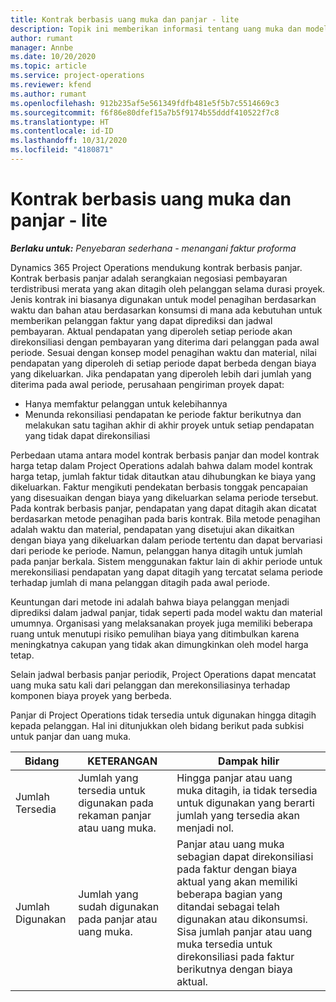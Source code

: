 ```yaml
---
title: Kontrak berbasis uang muka dan panjar - lite
description: Topik ini memberikan informasi tentang uang muka dan model kontrak berbasis panjar dalam Project Operations.
author: rumant
manager: Annbe
ms.date: 10/20/2020
ms.topic: article
ms.service: project-operations
ms.reviewer: kfend
ms.author: rumant
ms.openlocfilehash: 912b235af5e561349fdfb481e5f5b7c5514669c3
ms.sourcegitcommit: f6f86e80dfef15a7b5f9174b55dddf410522f7c8
ms.translationtype: HT
ms.contentlocale: id-ID
ms.lasthandoff: 10/31/2020
ms.locfileid: "4180871"
---
```

# <a name="advances-and-retainer-based-contracts---lite"></a>Kontrak berbasis uang muka dan panjar - lite


_**Berlaku untuk:** Penyebaran sederhana - menangani faktur proforma_

Dynamics 365 Project Operations mendukung kontrak berbasis panjar. Kontrak berbasis panjar adalah serangkaian negosiasi pembayaran terdistribusi merata yang akan ditagih oleh pelanggan selama durasi proyek. Jenis kontrak ini biasanya digunakan untuk model penagihan berdasarkan waktu dan bahan atau berdasarkan konsumsi di mana ada kebutuhan untuk memberikan pelanggan faktur yang dapat diprediksi dan jadwal pembayaran. Aktual pendapatan yang diperoleh setiap periode akan direkonsiliasi dengan pembayaran yang diterima dari pelanggan pada awal periode. Sesuai dengan konsep model penagihan waktu dan material, nilai pendapatan yang diperoleh di setiap periode dapat berbeda dengan biaya yang dikeluarkan. Jika pendapatan yang diperoleh lebih dari jumlah yang diterima pada awal periode, perusahaan pengiriman proyek dapat:

- Hanya memfaktur pelanggan untuk kelebihannya 
- Menunda rekonsiliasi pendapatan ke periode faktur berikutnya dan melakukan satu tagihan akhir di akhir proyek untuk setiap pendapatan yang tidak dapat direkonsiliasi

Perbedaan utama antara model kontrak berbasis panjar dan model kontrak harga tetap dalam Project Operations adalah bahwa dalam model kontrak harga tetap, jumlah faktur tidak ditautkan atau dihubungkan ke biaya yang dikeluarkan. Faktur mengikuti pendekatan berbasis tonggak pencapaian yang disesuaikan dengan biaya yang dikeluarkan selama periode tersebut. Pada kontrak berbasis panjar, pendapatan yang dapat ditagih akan dicatat berdasarkan metode penagihan pada baris kontrak. Bila metode penagihan adalah waktu dan material, pendapatan yang disetujui akan dikaitkan dengan biaya yang dikeluarkan dalam periode tertentu dan dapat bervariasi dari periode ke periode. Namun, pelanggan hanya ditagih untuk jumlah pada panjar berkala. Sistem menggunakan faktur lain di akhir periode untuk merekonsiliasi pendapatan yang dapat ditagih yang tercatat selama periode terhadap jumlah di mana pelanggan ditagih pada awal periode.

Keuntungan dari metode ini adalah bahwa biaya pelanggan menjadi diprediksi dalam jadwal panjar, tidak seperti pada model waktu dan material umumnya. Organisasi yang melaksanakan proyek juga memiliki beberapa ruang untuk menutupi risiko pemulihan biaya yang ditimbulkan karena meningkatnya cakupan yang tidak akan dimungkinkan oleh model harga tetap.

Selain jadwal berbasis panjar periodik, Project Operations dapat mencatat uang muka satu kali dari pelanggan dan merekonsiliasinya terhadap komponen biaya proyek yang berbeda.

Panjar di Project Operations tidak tersedia untuk digunakan hingga ditagih kepada pelanggan. Hal ini ditunjukkan oleh bidang berikut pada subkisi untuk panjar dan uang muka.

| Bidang | KETERANGAN | Dampak hilir |
| --- | --- | --- |
| Jumlah Tersedia | Jumlah yang tersedia untuk digunakan pada rekaman panjar atau uang muka. | Hingga panjar atau uang muka ditagih, ia tidak tersedia untuk digunakan yang berarti jumlah yang tersedia akan menjadi nol. |
| Jumlah Digunakan | Jumlah yang sudah digunakan pada panjar atau uang muka. | Panjar atau uang muka sebagian dapat direkonsiliasi pada faktur dengan biaya aktual yang akan memiliki beberapa bagian yang ditandai sebagai telah digunakan atau dikonsumsi. Sisa jumlah panjar atau uang muka tersedia untuk direkonsiliasi pada faktur berikutnya dengan biaya aktual. |
